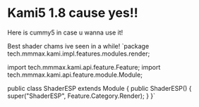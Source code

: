# Kami5 1.8 cause yes!!
Here is cummy5 in case u wanna use it!

Best shader chams ive seen in a while!
`package tech.mmmax.kami.impl.features.modules.render;

import tech.mmmax.kami.api.feature.Feature;
import tech.mmmax.kami.api.feature.module.Module;

public class ShaderESP
extends Module {
    public ShaderESP() {
        super("ShaderESP", Feature.Category.Render);
    }
}`